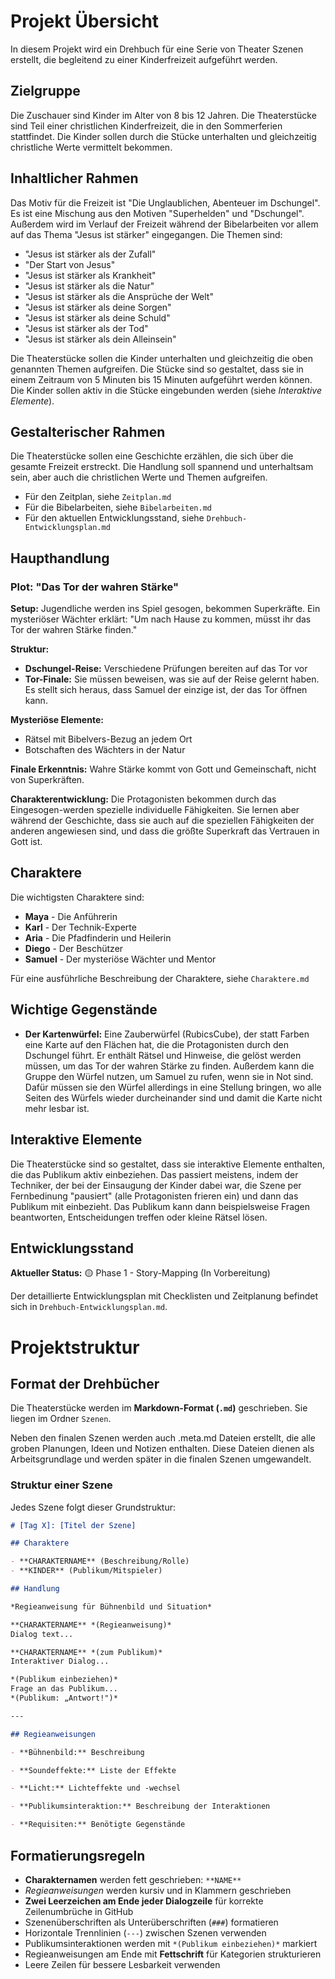 # Projekt Übersicht

In diesem Projekt wird ein Drehbuch für eine Serie von Theater Szenen erstellt, die begleitend zu einer Kinderfreizeit aufgeführt werden.

## Zielgruppe

Die Zuschauer sind Kinder im Alter von 8 bis 12 Jahren. Die Theaterstücke sind Teil einer christlichen Kinderfreizeit, die in den Sommerferien stattfindet. Die Kinder sollen durch die Stücke unterhalten und gleichzeitig christliche Werte vermittelt bekommen.

## Inhaltlicher Rahmen

Das Motiv für die Freizeit ist "Die Unglaublichen, Abenteuer im Dschungel". Es ist eine Mischung aus den Motiven "Superhelden" und "Dschungel". Außerdem wird im Verlauf der Freizeit während der Bibelarbeiten vor allem auf das Thema "Jesus ist stärker" eingegangen. Die Themen sind:
- "Jesus ist stärker als der Zufall"
- "Der Start von Jesus"
- "Jesus ist stärker als Krankheit"
- "Jesus ist stärker als die Natur"
- "Jesus ist stärker als die Ansprüche der Welt"
- "Jesus ist stärker als deine Sorgen"
- "Jesus ist stärker als deine Schuld"
- "Jesus ist stärker als der Tod"
- "Jesus ist stärker als dein Alleinsein"

Die Theaterstücke sollen die Kinder unterhalten und gleichzeitig die oben genannten Themen aufgreifen. Die Stücke sind so gestaltet, dass sie in einem Zeitraum von 5 Minuten bis 15 Minuten aufgeführt werden können. Die Kinder sollen aktiv in die Stücke eingebunden werden (siehe *Interaktive Elemente*).

## Gestalterischer Rahmen

Die Theaterstücke sollen eine Geschichte erzählen, die sich über die gesamte Freizeit erstreckt. Die Handlung soll spannend und unterhaltsam sein, aber auch die christlichen Werte und Themen aufgreifen.

- Für den Zeitplan, siehe `Zeitplan.md`
- Für die Bibelarbeiten, siehe `Bibelarbeiten.md`
- Für den aktuellen Entwicklungsstand, siehe `Drehbuch-Entwicklungsplan.md`

## Haupthandlung

### Plot: "Das Tor der wahren Stärke"

**Setup:**
Jugendliche werden ins Spiel gesogen, bekommen Superkräfte. Ein mysteriöser Wächter erklärt: "Um nach Hause zu kommen, müsst ihr das Tor der wahren Stärke finden."

**Struktur:**
- **Dschungel-Reise:** Verschiedene Prüfungen bereiten auf das Tor vor
- **Tor-Finale:** Sie müssen beweisen, was sie auf der Reise gelernt haben. Es stellt sich heraus, dass Samuel der einzige ist, der das Tor öffnen kann.

**Mysteriöse Elemente:**
- Rätsel mit Bibelvers-Bezug an jedem Ort
- Botschaften des Wächters in der Natur

**Finale Erkenntnis:**
Wahre Stärke kommt von Gott und Gemeinschaft, nicht von Superkräften.

**Charakterentwicklung:**
Die Protagonisten bekommen durch das Eingesogen-werden spezielle individuelle Fähigkeiten. Sie lernen aber während der Geschichte, dass sie auch auf die speziellen Fähigkeiten der anderen angewiesen sind, und dass die größte Superkraft das Vertrauen in Gott ist.

## Charaktere

Die wichtigsten Charaktere sind:
- **Maya** - Die Anführerin
- **Karl** - Der Technik-Experte
- **Aria** - Die Pfadfinderin und Heilerin
- **Diego** - Der Beschützer
- **Samuel** - Der mysteriöse Wächter und Mentor

Für eine ausführliche Beschreibung der Charaktere, siehe `Charaktere.md`

## Wichtige Gegenstände

- **Der Kartenwürfel:** Eine Zauberwürfel (RubicsCube), der statt Farben eine Karte auf den Flächen hat, die die Protagonisten durch den Dschungel führt. Er enthält Rätsel und Hinweise, die gelöst werden müssen, um das Tor der wahren Stärke zu finden. Außerdem kann die Gruppe den Würfel nutzen, um Samuel zu rufen, wenn sie in Not sind. Dafür müssen sie den Würfel allerdings in eine Stellung bringen, wo alle Seiten des Würfels wieder durcheinander sind und damit die Karte nicht mehr lesbar ist.

## Interaktive Elemente

Die Theaterstücke sind so gestaltet, dass sie interaktive Elemente enthalten, die das Publikum aktiv einbeziehen. Das passiert meistens, indem der Techniker, der bei der Einsaugung der Kinder dabei war, die Szene per Fernbedinung "pausiert" (alle Protagonisten frieren ein) und dann das Publikum mit einbezieht. Das Publikum kann dann beispielsweise Fragen beantworten, Entscheidungen treffen oder kleine Rätsel lösen.

## Entwicklungsstand

**Aktueller Status:** 🟡 Phase 1 - Story-Mapping (In Vorbereitung)

Der detaillierte Entwicklungsplan mit Checklisten und Zeitplanung befindet sich in `Drehbuch-Entwicklungsplan.md`.

# Projektstruktur

## Format der Drehbücher

Die Theaterstücke werden im **Markdown-Format (`.md`)** geschrieben. Sie liegen im Ordner `Szenen`.

Neben den finalen Szenen werden auch .meta.md Dateien erstellt, die alle groben Planungen, Ideen und Notizen enthalten. Diese Dateien dienen als Arbeitsgrundlage und werden später in die finalen Szenen umgewandelt.

### Struktur einer Szene

Jedes Szene folgt dieser Grundstruktur:

```markdown
# [Tag X]: [Titel der Szene]

## Charaktere

- **CHARAKTERNAME** (Beschreibung/Rolle)
- **KINDER** (Publikum/Mitspieler)

## Handlung

*Regieanweisung für Bühnenbild und Situation*

**CHARAKTERNAME** *(Regieanweisung)*  
Dialog text...

**CHARAKTERNAME** *(zum Publikum)*  
Interaktiver Dialog...

*(Publikum einbeziehen)*  
Frage an das Publikum...  
*(Publikum: „Antwort!")*

---

## Regieanweisungen

- **Bühnenbild:** Beschreibung

- **Soundeffekte:** Liste der Effekte

- **Licht:** Lichteffekte und -wechsel

- **Publikumsinteraktion:** Beschreibung der Interaktionen

- **Requisiten:** Benötigte Gegenstände
```

## Formatierungsregeln

- **Charakternamen** werden fett geschrieben: `**NAME**`
- *Regieanweisungen* werden kursiv und in Klammern geschrieben
- **Zwei Leerzeichen am Ende jeder Dialogzeile** für korrekte Zeilenumbrüche in GitHub
- Szenenüberschriften als Unterüberschriften (`###`) formatieren
- Horizontale Trennlinien (`---`) zwischen Szenen verwenden
- Publikumsinteraktionen werden mit `*(Publikum einbeziehen)*` markiert
- Regieanweisungen am Ende mit **Fettschrift** für Kategorien strukturieren
- Leere Zeilen für bessere Lesbarkeit verwenden
